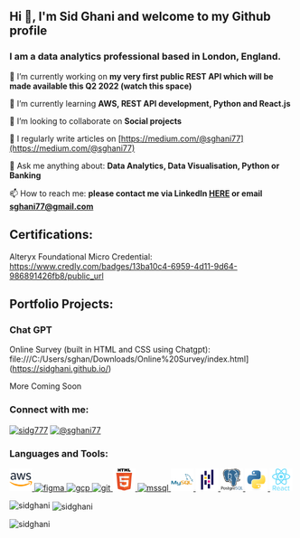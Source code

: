 <h2>Hi 👋, I'm Sid Ghani and welcome to my Github profile</h2>
<h3>I am a data analytics professional based in London, England.</h3>

🔭 I’m currently working on **my very first public REST API which will be made available this Q2 2022 (watch this space)**

🌱 I’m currently learning **AWS, REST API development, Python and React.js**

👯 I’m looking to collaborate on **Social projects**

📝 I regularly write articles on [https://medium.com/@sghani77](https://medium.com/@sghani77)

💬 Ask me anything about: **Data Analytics, Data Visualisation, Python or Banking**

📫 How to reach me: **please contact me via LinkedIn [HERE](https://www.linkedin.com/in/sidg777/) or email sghani77@gmail.com**

<h2>Certifications:</h2>

  Alteryx Foundational Micro Credential: https://www.credly.com/badges/13ba10c4-6959-4d11-9d64-986891426fb8/public_url

<h2>Portfolio Projects:</h2>

<h3>Chat GPT</h3>

Online Survey (built in HTML and CSS using Chatgpt): file:///C:/Users/sghan/Downloads/Online%20Survey/index.html](https://sidghani.github.io/)

More Coming Soon

<h3 align="left">Connect with me:</h3>
<p align="left">
<a href="https://linkedin.com/in/sidg777" target="blank"><img align="center" src="https://raw.githubusercontent.com/rahuldkjain/github-profile-readme-generator/master/src/images/icons/Social/linked-in-alt.svg" alt="sidg777" height="30" width="40" /></a>
<a href="https://medium.com/@sghani77" target="blank"><img align="center" src="https://raw.githubusercontent.com/rahuldkjain/github-profile-readme-generator/master/src/images/icons/Social/medium.svg" alt="@sghani77" height="30" width="40" /></a>
</p>

<h3 align="left">Languages and Tools:</h3>
<p align="left"> <a href="https://aws.amazon.com" target="_blank" rel="noreferrer"> <img src="https://raw.githubusercontent.com/devicons/devicon/master/icons/amazonwebservices/amazonwebservices-original-wordmark.svg" alt="aws" width="40" height="40"/> </a> <a href="https://www.figma.com/" target="_blank" rel="noreferrer"> <img src="https://www.vectorlogo.zone/logos/figma/figma-icon.svg" alt="figma" width="40" height="40"/> </a> <a href="https://cloud.google.com" target="_blank" rel="noreferrer"> <img src="https://www.vectorlogo.zone/logos/google_cloud/google_cloud-icon.svg" alt="gcp" width="40" height="40"/> </a> <a href="https://git-scm.com/" target="_blank" rel="noreferrer"> <img src="https://www.vectorlogo.zone/logos/git-scm/git-scm-icon.svg" alt="git" width="40" height="40"/> </a> <a href="https://www.w3.org/html/" target="_blank" rel="noreferrer"> <img src="https://raw.githubusercontent.com/devicons/devicon/master/icons/html5/html5-original-wordmark.svg" alt="html5" width="40" height="40"/> </a> <a href="https://www.microsoft.com/en-us/sql-server" target="_blank" rel="noreferrer"> <img src="https://www.svgrepo.com/show/303229/microsoft-sql-server-logo.svg" alt="mssql" width="40" height="40"/> </a> <a href="https://www.mysql.com/" target="_blank" rel="noreferrer"> <img src="https://raw.githubusercontent.com/devicons/devicon/master/icons/mysql/mysql-original-wordmark.svg" alt="mysql" width="40" height="40"/> </a> <a href="https://pandas.pydata.org/" target="_blank" rel="noreferrer"> <img src="https://raw.githubusercontent.com/devicons/devicon/2ae2a900d2f041da66e950e4d48052658d850630/icons/pandas/pandas-original.svg" alt="pandas" width="40" height="40"/> </a> <a href="https://www.postgresql.org" target="_blank" rel="noreferrer"> <img src="https://raw.githubusercontent.com/devicons/devicon/master/icons/postgresql/postgresql-original-wordmark.svg" alt="postgresql" width="40" height="40"/> </a> <a href="https://www.python.org" target="_blank" rel="noreferrer"> <img src="https://raw.githubusercontent.com/devicons/devicon/master/icons/python/python-original.svg" alt="python" width="40" height="40"/> </a> <a href="https://reactjs.org/" target="_blank" rel="noreferrer"> <img src="https://raw.githubusercontent.com/devicons/devicon/master/icons/react/react-original-wordmark.svg" alt="react" width="40" height="40"/> </a> </p>

<p><img align="left" src="https://github-readme-stats.vercel.app/api/top-langs?username=sidghani&show_icons=true&locale=en&layout=compact" alt="sidghani" /></p>

<p>&nbsp;<img align="center" src="https://github-readme-stats.vercel.app/api?username=sidghani&show_icons=true&locale=en" alt="sidghani" /></p>

<p align="left"> <img src="https://komarev.com/ghpvc/?username=sidghani&label=Profile%20views&color=0e75b6&style=flat" alt="sidghani" /> </p>

